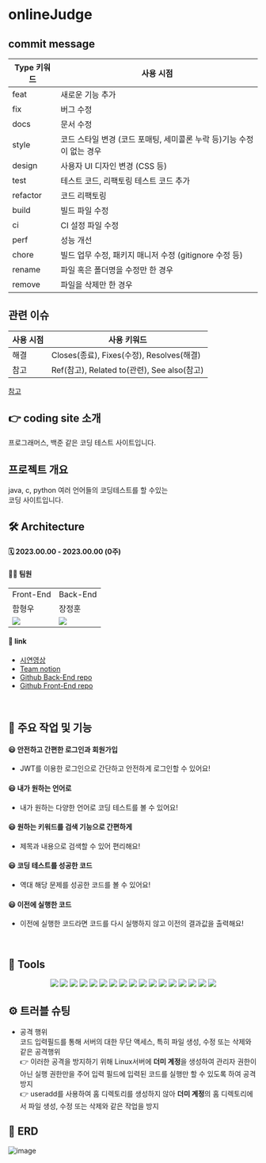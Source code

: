 # onlineJudge

## commit message
|Type 키워드|	사용 시점|
|---|---|
|feat|	새로운 기능 추가|
|fix|	버그 수정|
|docs|	문서 수정|
|style|	코드 스타일 변경 (코드 포매팅, 세미콜론 누락 등)기능 수정이 없는 경우|
|design|	사용자 UI 디자인 변경 (CSS 등)|
|test|	테스트 코드, 리팩토링 테스트 코드 추가|
|refactor|	코드 리팩토링|
|build|	빌드 파일 수정|
|ci|	CI 설정 파일 수정|
|perf|	성능 개선|
|chore|	빌드 업무 수정, 패키지 매니저 수정 (gitignore 수정 등)|
|rename|	파일 혹은 폴더명을 수정만 한 경우|
|remove|	파일을 삭제만 한 경우|

## 관련 이슈
|사용 시점|	사용 키워드|
|---|---|
|해결|	Closes(종료), Fixes(수정), Resolves(해결)|
|참고|	Ref(참고), Related to(관련), See also(참고)|

[참고](https://jane-aeiou.tistory.com/93)


## 👉 coding site 소개
프로그래머스, 백준 같은 코딩 테스트 사이트입니다.

## 프로젝트 개요
java, c, python 여러 언어들의 코딩테스트를 할 수있는
<br>
코딩 사이트입니다.

## 🛠 Architecture


#### 🗓 2023.00.00 - 2023.00.00 (0주)
#### 🙋‍♂️ 팀원

<table>
  <tr>
    <td colspan="1">Front-End</td>
    <td colspan="2">Back-End</td>
  </tr>
  <tr>
    <td>함형우</td>
    <td>장정훈</td>
  </tr>
  <tr>
    <td><img src="https://img.shields.io/badge/React-61DAFB?style=flat-square&logo=React&logoColor=white"/></td>
    <td><img src="https://img.shields.io/badge/Springboot-6DB33F?style=flat-square&logo=Springboot&logoColor=white"/></td>
  </tr>
</table>


#### 🔗 link

- [시연영상]()
- [Team notion]()
- [Github Back-End repo](https://github.com/asbazq/onlineJudge)
- [Github Front-End repo](https://github.com/asbazq/reactapp)
<br>

## 🚀 주요 작업 및 기능
#### 😃 안전하고 간편한 로그인과 회원가입
- JWT를 이용한 로그인으로 간단하고 안전하게 로그인할 수 있어요!
#### 😃 내가 원하는 언어로 
- 내가 원하는 다양한 언어로 코딩 테스트를 볼 수 있어요!
#### 😃 원하는 키워드를 검색 기능으로 간편하게
- 제목과 내용으로 검색할 수 있어 편리해요!
#### 😃 코딩 테스트를 성공한 코드
- 역대 해당 문제를 성공한 코드를 볼 수 있어요!
#### 😃 이전에 실행한 코드 
- 이전에 실행한 코드라면 코드를 다시 실행하지 않고 이전의 결과값을 출력해요!

<br>

## 📌 Tools
<div align=center>
<img src="https://img.shields.io/badge/Spring Boot-6DB33F?style=for-the-badge&logo=Spring Boot&logoColor=white">
<img src="https://img.shields.io/badge/Spring Security-6DB33F?style=for-the-badge&logo=Spring Security&logoColor=white">
<img src="https://img.shields.io/badge/Java-007396?style=for-the-badge&logo=Java&logoColor=white">
<img src="https://img.shields.io/badge/JSON Web Tokens-000000?style=for-the-badge&logo=JSON Web Tokens&logoColor=white">
<img src="https://img.shields.io/badge/Gradle-02303A?style=for-the-badge&logo=Gradle&logoColor=white">
<img src="https://img.shields.io/badge/Redis-DC382D?style=for-the-badge&logo=Redis&logoColor=white">
<img src="https://img.shields.io/badge/Sourcetree-0052CC?style=for-the-badge&logo=Sourcetree&logoColor=white">
<img src="https://img.shields.io/badge/Postman-FF6C37?style=for-the-badge&logo=Postman&logoColor=white">
<img src="https://img.shields.io/badge/Slack-4A154B7?style=for-the-badge&logo=Slack&logoColor=white">
<img src="https://img.shields.io/badge/Notion-000000?style=for-the-badge&logo=Notion&logoColor=white">
<img src="https://img.shields.io/badge/AmazonEC2-FF9900?style=for-the-badge&logo=AmazonEC2&logoColor=white">
<img src="https://img.shields.io/badge/MySQL-4479A1?style=for-the-badge&logo=MySQL&logoColor=white">
<img src="https://img.shields.io/badge/Ubuntu-E95420?style=for-the-badge&logo=Ubuntu&logoColor=white">
<img src="https://img.shields.io/badge/Git-F05032?style=for-the-badge&logo=Git&logoColor=white">
<img src="https://img.shields.io/badge/github-181717?style=for-the-badge&logo=github&logoColor=white">
<img src="https://img.shields.io/badge/GitHub Actions-2088FF?style=for-the-badge&logo=GitHub Actions&logoColor=white">
<img src="https://img.shields.io/badge/Amazon S3-569A31?style=for-the-badge&logo=Amazon S3&logoColor=white">

</div>

## ⚙ 트러블 슈팅
- 공격 행위
<br>코드 입력필드를 통해 서버의 대한 무단 액세스, 특히 파일 생성, 수정 또는 삭제와 같은 공격행위
<br>👉 이러한 공격을 방지하기 위해 Linux서버에 **더미 계정**을 생성하여 관리자 권한이 아닌 실행 권한만을 주어 입력 필드에 입력된 코드를 실행만 할 수 있도록 하여 공격 방지
<br>👉 useradd를 사용하여 홈 디렉토리를 생성하지 않아 **더미 계정**의 홈 디렉토리에서 파일 생성, 수정 또는 삭제와 같은 작업을 방지


## 📃 ERD
![image](https://user-images.githubusercontent.com/107836678/233852965-d9f508eb-c26e-44f7-a004-54bb6d14544a.png)

